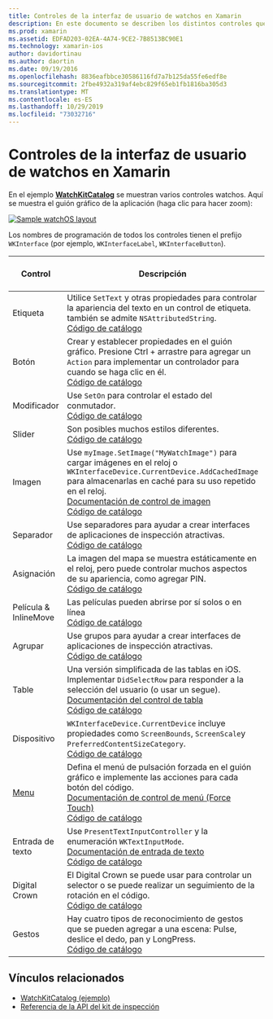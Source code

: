 ```yaml
---
title: Controles de la interfaz de usuario de watchos en Xamarin
description: En este documento se describen los distintos controles que están disponibles para su uso en las interfaces de usuario de watchos. Proporciona una descripción de etiquetas, botones, conmutadores, controles deslizantes, imágenes, separadores, mapas, etc.
ms.prod: xamarin
ms.assetid: EDFAD203-02EA-4A74-9CE2-7B8513BC90E1
ms.technology: xamarin-ios
author: davidortinau
ms.author: daortin
ms.date: 09/19/2016
ms.openlocfilehash: 8836eafbbce30586116fd7a7b125da55fe6edf8e
ms.sourcegitcommit: 2fbe4932a319af4ebc829f65eb1fb1816ba305d3
ms.translationtype: MT
ms.contentlocale: es-ES
ms.lasthandoff: 10/29/2019
ms.locfileid: "73032716"
---
```

# <a name="watchos-user-interface-controls-in-xamarin"></a>Controles de la interfaz de usuario de watchos en Xamarin

En el ejemplo [**WatchKitCatalog**](https://github.com/xamarin/monotouch-samples/tree/master/watchOS/WatchKitCatalog) se muestran varios controles watchos. Aquí se muestra el guión gráfico de la aplicación (haga clic para hacer zoom):

[![](images/storyboard-sml.png "Sample watchOS layout")](images/storyboard.png#lightbox)

Los nombres de programación de todos los controles tienen el prefijo `WKInterface` (por ejemplo, `WKInterfaceLabel`, `WKInterfaceButton`).

|Control|Descripción|Captura de pantalla|
|---|---|---|
|Etiqueta|Utilice `SetText` y otras propiedades para controlar la apariencia del texto en un control de etiqueta. también se admite `NSAttributedString`.<br />[Código de catálogo](https://github.com/xamarin/ios-samples/blob/master/watchOS/WatchKitCatalog/WatchKit3Extension/LabelDetailController.cs)|![](Images/label.png)|
|Botón|Crear y establecer propiedades en el guión gráfico. Presione Ctrl + arrastre para agregar un `Action` para implementar un controlador para cuando se haga clic en él.<br />[Código de catálogo](https://github.com/xamarin/ios-samples/blob/master/watchOS/WatchKitCatalog/WatchKit3Extension/ButtonDetailController.cs)|![](Images/button.png)|
|Modificador|Use `SetOn` para controlar el estado del conmutador.<br />[Código de catálogo](https://github.com/xamarin/ios-samples/blob/master/watchOS/WatchKitCatalog/WatchKit3Extension/SwitchDetailController.cs)|![](Images/switch.png)|
|Slider|Son posibles muchos estilos diferentes.<br />[Código de catálogo](https://github.com/xamarin/ios-samples/blob/master/watchOS/WatchKitCatalog/WatchKit3Extension/SliderDetailController.cs)|![](Images/slider.png)|
|Imagen|Use `myImage.SetImage("MyWatchImage")` para cargar imágenes en el reloj o `WKInterfaceDevice.CurrentDevice.AddCachedImage` para almacenarlas en caché para su uso repetido en el reloj.<br />[Documentación de control de imagen](~/ios/watchos/user-interface/image.md)<br />[Código de catálogo](https://github.com/xamarin/ios-samples/blob/master/watchOS/WatchKitCatalog/WatchKit3Extension/ImageDetailController.cs)|![](Images/image.png)|
|Separador|Use separadores para ayudar a crear interfaces de aplicaciones de inspección atractivas.<br />[Código de catálogo](https://github.com/xamarin/ios-samples/blob/master/watchOS/WatchKitCatalog/WatchKit3Extension/SeparatorDetailController.cs)|![](Images/separator.png)| 
|Asignación|La imagen del mapa se muestra estáticamente en el reloj, pero puede controlar muchos aspectos de su apariencia, como agregar PIN.<br />[Código de catálogo](https://github.com/xamarin/ios-samples/blob/master/watchOS/WatchKitCatalog/WatchKit3Extension/MapDetailController.cs)|![](Images/map.png)|
|Película & InlineMove|Las películas pueden abrirse por sí solos o en línea<br />[Código de catálogo](https://github.com/xamarin/ios-samples/blob/master/watchOS/WatchKitCatalog/WatchKit3Extension/MovieDetailController.cs)|![](Images/movie.png)|
|Agrupar|Use grupos para ayudar a crear interfaces de aplicaciones de inspección atractivas.<br />[Código de catálogo](https://github.com/xamarin/ios-samples/blob/master/watchOS/WatchKitCatalog/WatchKit3Extension/GroupDetailController.cs)|![](Images/group.png)|
|Table|Una versión simplificada de las tablas en iOS. Implementar `DidSelectRow` para responder a la selección del usuario (o usar un segue).<br />[Documentación del control de tabla](~/ios/watchos/user-interface/table.md)<br />[Código de catálogo](https://github.com/xamarin/ios-samples/blob/master/watchOS/WatchKitCatalog/WatchKit3Extension/Table%20Detail%20Controller/TableDetailController.cs)|![](Images/table.png)|
|Dispositivo|`WKInterfaceDevice.CurrentDevice` incluye propiedades como `ScreenBounds`, `ScreenScale`y `PreferredContentSizeCategory`.<br />[Código de catálogo](https://github.com/xamarin/ios-samples/blob/master/watchOS/WatchKitCatalog/WatchKit3Extension/DeviceDetailController.cs)|![](Images/device.png)|
|[Menu](~/ios/watchos/user-interface/menu.md)|Defina el menú de pulsación forzada en el guión gráfico e implemente las acciones para cada botón del código.<br />[Documentación de control de menú (Force Touch)](~/ios/watchos/user-interface/menu.md)<br />[Código de catálogo](https://github.com/xamarin/ios-samples/blob/master/watchOS/WatchKitCatalog/WatchKit3Extension/ControllerDetailController.cs)|![](Images/controller.png)|
|Entrada de texto|Use `PresentTextInputController` y la enumeración `WKTextInputMode`.<br />[Documentación de entrada de texto](~/ios/watchos/user-interface/text-input.md)<br />[Código de catálogo](https://github.com/xamarin/ios-samples/blob/master/watchOS/WatchKitCatalog/WatchKit3Extension/TextInputController.cs)|![](Images/textinput.png)|
|Digital Crown|El Digital Crown se puede usar para controlar un selector o se puede realizar un seguimiento de la rotación en el código.<br />[Código de catálogo](https://github.com/xamarin/ios-samples/blob/master/watchOS/WatchKitCatalog/WatchKit3Extension/CrownDetailController.cs)|![](Images/digital-crown.png)|
|Gestos|Hay cuatro tipos de reconocimiento de gestos que se pueden agregar a una escena: Pulse, deslice el dedo, pan y LongPress.<br />[Código de catálogo](https://github.com/xamarin/ios-samples/blob/master/watchOS/WatchKitCatalog/WatchKit3Extension/GestureDetailController.cs)|![](Images/gestures.png)|

## <a name="related-links"></a>Vínculos relacionados

- [WatchKitCatalog (ejemplo)](https://docs.microsoft.com/samples/xamarin/ios-samples/watchos-watchkitcatalog)
- [Referencia de la API del kit de inspección](xref:WatchKit)
